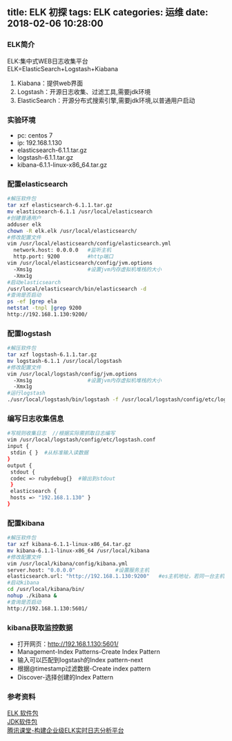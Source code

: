 title: ELK 初探
tags: ELK
categories: 运维
date: 2018-02-06 10:28:00
---
### ELK简介
ELK:集中式WEB日志收集平台  
ELK=ElasticSearch+Logstash+Kiabana
1. Kiabana：提供web界面
1. Logstash：开源日志收集、过滤工具,需要jdk环境
1. ElasticSearch：开源分布式搜索引擎,需要jdk环境,以普通用户启动


<!-- more -->

### 实验环境
* pc: centos 7
* ip: 192.168.1.130
* elasticsearch-6.1.1.tar.gz
* logstash-6.1.1.tar.gz
* kibana-6.1.1-linux-x86_64.tar.gz

### 配置elasticsearch
```bash
#解压软件包
tar xzf elasticsearch-6.1.1.tar.gz
mv elasticsearch-6.1.1 /usr/local/elasticsearch
#创建普通用户
adduser elk
chown -R elk.elk /usr/local/elasticsearch/
#修改配置文件
vim /usr/local/elasticsearch/config/elasticsearch.yml
  network.host: 0.0.0.0   #监听主机
  http.port: 9200         #http端口
vim /usr/local/elasticsearch/config/jvm.options
  -Xms1g                  #设置jvm内存虚拟机堆栈的大小
  -Xmx1g
#启动elasticsearch
/usr/local/elasticsearch/bin/elasticsearch -d
#查询是否启动
ps -ef |grep ela
netstat -tnpl |grep 9200
http://192.168.1.130:9200/
```

### 配置logstash
```bash
#解压软件包
tar xzf logstash-6.1.1.tar.gz
mv logstash-6.1.1 /usr/local/logstash
#修改配置文件
vim /usr/local/logstash/config/jvm.options
  -Xms1g                  #设置jvm内存虚拟机堆栈的大小
  -Xmx1g
#运行logstash
./usr/local/logstash/bin/logstash -f /usr/local/logstash/config/etc/logstash.conf
```
### 编写日志收集信息
```bash
#写规则收集日志  //根据实际需抓取日志编写
vim /usr/local/logstash/config/etc/logstash.conf
input {  
 stdin { }  #从标准输入读数据
}
output {
 stdout {  
 codec => rubydebug{}  #输出到stdout
 }    
 elasticsearch { 
 hosts => "192.168.1.130" }
}
```
### 配置kibana
```bash
#解压软件包
tar xzf kibana-6.1.1-linux-x86_64.tar.gz 
mv kibana-6.1.1-linux-x86_64 /usr/local/kibana
#修改配置文件
vim /usr/local/kibana/config/kibana.yml
server.host: "0.0.0.0"             #设置服务主机
elasticsearch.url: "http://192.168.1.130:9200"   #es主机地址，若同一台主机，可不改
#启动kibana
cd /usr/local/kibana/bin/
nohup ./kibana &
#查询是否启动
http://192.168.1.130:5601/
```

### kibana获取监控数据
* 打开网页：http://192.168.1.130:5601/
* Management-Index Patterns-Create Index Pattern
* 输入可以匹配到logstash的Index pattern-next
* 根据@timestamp过滤数据-Create index pattern
* Discover-选择创建的Index Pattern

### 参考资料
[ELK 软件包](https://www.elastic.co/cn/products)  
[JDK软件包](http://www.oracle.com/technetwork/java/javase/downloads/index.html)  
[腾讯课堂-构建企业级ELK实时日志分析平台](https://ke.qq.com/webcourse/index.html#course_id=173130&term_id=100202788&taid=1794239767946314&vid=i1423mgr003)